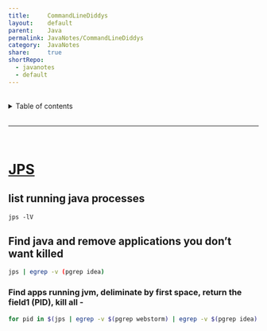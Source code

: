 ```yaml
---
title:     CommandLineDiddys              
layout:    default              
parent:    Java              
permalink: JavaNotes/CommandLineDiddys              
category:  JavaNotes              
share:     true              
shortRepo:            
  - javanotes            
  - default              
---
```

    
    
<br/>            
    
<details markdown="block">                  
<summary>                  
Table of contents                  
</summary>                  
{: .text-delta }                  
1. TOC                  
{:toc}                  
</details>                  
    
<br/>                  
    
***                  
    
<br/>                  
    
# [JPS]( https://docs.oracle.com/en/java/javase/17/docs/specs/man/jps.html  )  
    
## list running java processes   
```shell  
jps -lV    
```  
    
## Find java and remove applications you don’t want killed    
    
```bash            
jps | egrep -v (pgrep idea)            
```            
    
### Find apps running jvm, deliminate by first space, return the field1 (PID), kill all -    
    
```bash            
for pid in $(jps | egrep -v $(pgrep webstorm) | egrep -v $(pgrep idea)| egrep -v $(pgrep jps) | cut -d' ' -f1); do kill -9 $pid; done            
```